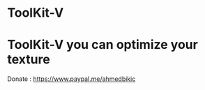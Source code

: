 # ToolKit-V

# ToolKit-V you can optimize your texture 

Donate : 
https://www.paypal.me/ahmedbikic
